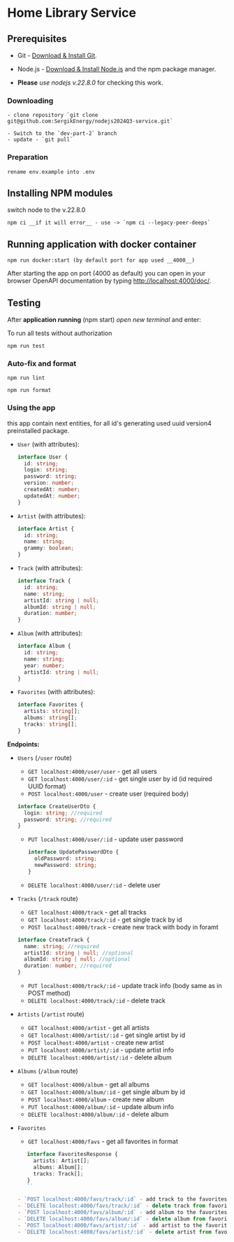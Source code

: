 # Home Library Service

## Prerequisites

- Git - [Download & Install Git](https://git-scm.com/downloads).
- Node.js - [Download & Install Node.js](https://nodejs.org/en/download/) and the npm package manager.

- **Please** _use nodejs v.22.8.0_ for checking this work.

### Downloading

```
- clone repository `git clone git@github.com:SergikEnergy/nodejs2024Q3-service.git`

- Switch to the `dev-part-2` branch
- update - `git pull`
```

### Preparation

```
rename env.example into .env
```

## Installing NPM modules

switch node to the v.22.8.0

```
npm ci __if it will error__ - use -> `npm ci --legacy-peer-deeps`

```

## Running application with docker container

```
npm run docker:start (by default port for app used __4000__)
```

After starting the app on port (4000 as default) you can open
in your browser OpenAPI documentation by typing <http://localhost:4000/doc/>.

## Testing

After **application running** (npm start) _open new terminal_ and enter:

To run all tests without authorization

```
npm run test
```

### Auto-fix and format

```
npm run lint
```

```
npm run format
```

### Using the app

this app contain next entities, for all id's generating used uuid version4 preinstalled package.

- `User` (with attributes):

  ```typescript
  interface User {
    id: string;
    login: string;
    password: string;
    version: number;
    createdAt: number;
    updatedAt: number;
  }
  ```

- `Artist` (with attributes):

  ```typescript
  interface Artist {
    id: string;
    name: string;
    grammy: boolean;
  }
  ```

- `Track` (with attributes):

  ```typescript
  interface Track {
    id: string;
    name: string;
    artistId: string | null;
    albumId: string | null;
    duration: number;
  }
  ```

- `Album` (with attributes):

  ```typescript
  interface Album {
    id: string;
    name: string;
    year: number;
    artistId: string | null;
  }
  ```

- `Favorites` (with attributes):

  ```typescript
  interface Favorites {
    artists: string[];
    albums: string[];
    tracks: string[];
  }
  ```

**Endpoints:**

- `Users` (`/user` route)

  - `GET localhost:4000/user/user` - get all users
  - `GET localhost:4000/user/:id` - get single user by id (id required UUID format)
  - `POST localhost:4000/user` - create user (required body)

  ```typescript
  interface CreateUserDto {
    login: string; //required
    password: string; //required
  }
  ```

  - `PUT localhost:4000/user/:id` - update user password

    ```typescript
    interface UpdatePasswordDto {
      oldPassword: string;
      newPassword: string;
    }
    ```

  - `DELETE localhost:4000/user/:id` - delete user

- `Tracks` (`/track` route)

  - `GET localhost:4000/track` - get all tracks
  - `GET localhost:4000/track/:id` - get single track by id
  - `POST localhost:4000/track` - create new track with body in foramt

  ```typescript
  interface CreateTrack {
    name: string; //required
    artistId: string | null; //optional
    albumId: string | null; //optional
    duration: number; //required
  }
  ```

  - `PUT localhost:4000/track/:id` - update track info (body same as in POST method)
  - `DELETE localhost:4000/track/:id` - delete track

- `Artists` (`/artist` route)

  - `GET localhost:4000/artist` - get all artists
  - `GET localhost:4000/artist/:id` - get single artist by id
  - `POST localhost:4000/artist` - create new artist
  - `PUT localhost:4000/artist/:id` - update artist info
  - `DELETE localhost:4000/artist/:id` - delete album

- `Albums` (`/album` route)

  - `GET localhost:4000/album` - get all albums
  - `GET localhost:4000/album/:id` - get single album by id
  - `POST localhost:4000/album` - create new album
  - `PUT localhost:4000/album/:id` - update album info
  - `DELETE localhost:4000/album/:id` - delete album

- `Favorites`

  - `GET localhost:4000/favs` - get all favorites in format

  ```typescript
     interface FavoritesResponse {
       artists: Artist[];
       albums: Album[];
       tracks: Track[];
     }
     ``

  - `POST localhost:4000/favs/track/:id` - add track to the favorites
  - `DELETE localhost:4000/favs/track/:id` - delete track from favorites
  - `POST localhost:4000/favs/album/:id` - add album to the favorites
  - `DELETE localhost:4000/favs/album/:id` - delete album from favorites
  - `POST localhost:4000/favs/artist/:id` - add artist to the favorites
  - `DELETE localhost:4000/favs/artist/:id` - delete artist from favorites
  ```

